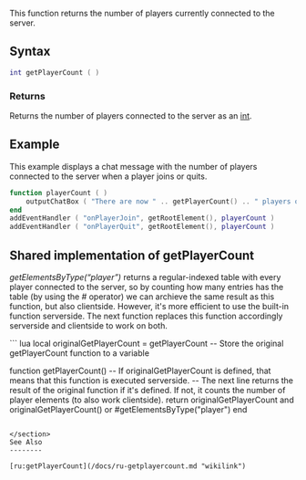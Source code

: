 This function returns the number of players currently connected to the server.

Syntax
------

``` lua
int getPlayerCount ( )
```

### Returns

Returns the number of players connected to the server as an [int](/docs/int.md "wikilink").

Example
-------

This example displays a chat message with the number of players connected to the server when a player joins or quits.

``` lua
function playerCount ( )
    outputChatBox ( "There are now " .. getPlayerCount() .. " players on this server!" )
end
addEventHandler ( "onPlayerJoin", getRootElement(), playerCount )
addEventHandler ( "onPlayerQuit", getRootElement(), playerCount )
```

Shared implementation of getPlayerCount
---------------------------------------

*getElementsByType(“player”)* returns a regular-indexed table with every player connected to the server, so by counting how many entries has the table (by using the *\#* operator) we can archieve the same result as this function, but also clientside. However, it's more efficient to use the built-in function serverside. The next function replaces this function accordingly serverside and clientside to work on both.

<section name="Shared (client and server)" class="both" show="true">
``` lua
local originalGetPlayerCount = getPlayerCount -- Store the original getPlayerCount function to a variable

function getPlayerCount()
    -- If originalGetPlayerCount is defined, that means that this function is executed serverside.
    -- The next line returns the result of the original function if it's defined. If not, it counts the number of player elements (to also work clientside).
    return originalGetPlayerCount and originalGetPlayerCount() or #getElementsByType("player")
end
```

</section>
See Also
--------

[ru:getPlayerCount](/docs/ru-getplayercount.md "wikilink")
